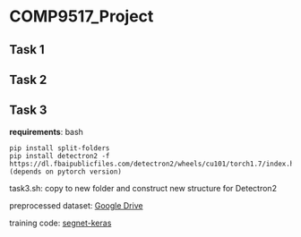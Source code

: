 # COMP9517_Project

## Task 1

## Task 2

## Task 3

**requirements**: 
bash
```
pip install split-folders 
pip install detectron2 -f https://dl.fbaipublicfiles.com/detectron2/wheels/cu101/torch1.7/index.html (depends on pytorch version)
```

task3.sh: copy to new folder and construct new structure for Detectron2

preprocessed dataset: [Google Drive](https://drive.google.com/file/d/1zs5QEUkS0nzTlYlfO-jMJZxQTLtPL9oB/view?usp=sharing)

training code: [segnet-keras](https://github.com/divamgupta/image-segmentation-keras)